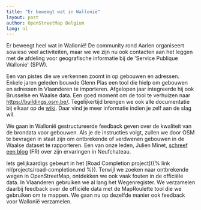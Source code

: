 ```yaml
---
title: "Er beweegt wat in Wallonië"
layout: post
author: OpenStreetMap Belgium
lang: nl
---
```


Er beweegt heel wat in Wallonië! De community rond Aarlen organiseert sowieso veel activiteiten, maar we we zijn nu ook contacten aan het leggen met de afdeling voor geografische informatie bij de 'Service Publique Wallonie' (SPW).

Een van pistes die we verkennen zoomt in op gebouwen en adressen. Enkele jaren geleden bouwde Glenn Plas een tool die hielp om gebouwen en adressen in Vlaanderen te importeren. Afgelopen jaar integreerde hij ook Brusselse en Waalse data. Een goed moment om de tool te verhuizen naar <https://buildings.osm.be/>. Tegelijkertijd brengen we ook alle documentatie bij elkaar op de [wiki](https://wiki.openstreetmap.org/wiki/WikiProject_Belgium/Building_and_address_import). Daar vind je meer informatie indien je zelf aan de slag wil.

We gaan in Wallonië gestructureerde feedback geven over de kwaliteit van de brondata voor gebouwen. Als je de instructies volgt, zullen we door OSM te bevragen in staat zijn om ontbrekende of verdwenen gebouwen in de Waalse dataset te rapporteren. Een van onze leden, Julien Minet, [schreef een blog](https://www.openstreetmap.org/user/juminet/diary/399460) (FR) over zijn ervaringen in Neufchateau.

Iets gelijkaardigs gebeurt in het [Road Completion project]({% link nl/projects/road-completion.md %}). Terwijl we zoeken naar ontbrekende wegen in OpenStreetMap, ontdekken we ook vaak fouten in de officiële data. In Vlaanderen gebruiken we al lang het Wegenregister. We verzamelen daarbij feedback over de officiële data met de MapRoulette tool die we gebruiken om te mappen. We gaan nu op dezelfde manier ook feedback voor Wallonië verzamelen.
